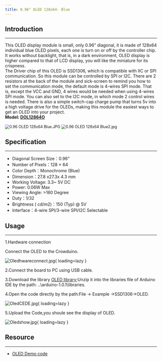 ```yaml
---
title: 0.96" OLED 128x64- Blue
---
```


## Introduction
------------

This OLED display module is small, only 0.96” diagonal, it is made of 128x64 individual blue OLED pixels, each one is turn on or off by the controller chip. It works without backlight, that is, in a dark environment, OLED display is higher compared to that of LCD display, you will like the miniature for its crispness.  
The Driver chip of this OLED is SSD1306, which is compatible with IIC or SPI communication. So this module can be controlled by SPI or I2C. There are 2 resistors at the back of the module and sick-screen to remind you how to set the communication mode, the default mode is 4-wires SPI mode. That is, except the VCC and GND, 4 wires would be needed when using 4-wires SPI mode. You can also set to the I2C mode, in which mode 2 control wires is needed. There is also a simple switch-cap charge pump that turns 5v into a high voltage drive for the OLEDs, making this module the easiest ways to get an OLED into your project.  
**Model: [DOL12864O](http://www.elecrow.com/096-oled-128x64-blue-p-751.html)**  

<img loading='lazy' alt="0.96 OLED 128x64 Blue.JPG" src="https://wiki.elecrow.com/images/thumb/6/6d/0.96_OLED_128x64_Blue.JPG/400px-0.96_OLED_128x64_Blue.JPG" style="zoom:90%;"/>
<img loading='lazy' alt="0.96 OLED 128x64 Blue2.jpg" src="https://wiki.elecrow.com/images/thumb/8/8d/0.96_OLED_128x64_Blue2.jpg/400px-0.96_OLED_128x64_Blue2.jpg" style="zoom:90%;"/>

## Specification
-------------

- Diagonal Screen Size：0.96"
- Number of Pixels：128 × 64
- Color Depth：Monochrome (Blue)
- Dimension：27.8 x27.3x 4.3 mm
- Working Voltage: 3.3~ 5V DC
- Power: 0.06W Max
- Viewing Angle: &gt;160 Degree
- Duty：1/32
- Brightness ( cd/m2)：150 (Typ) @ 5V
- Interface：4-wire SPI/3-wire SPI/I2C Selectable

## Usage
-----

1.Hardware connection

Connect the OLED to the Crowduino.

![Oledhwareconnect.jpg](https://wiki.elecrow.com/images/thumb/a/ac/Oledhwareconnect.jpg/400px-Oledhwareconnect.jpg){ loading=lazy }

2.Connect the board to PC using USB cable.

3.Download the library [OLED library](../../files/SSD1306-zip.md);Unzip it into the libraries file of Arduino IDE by the path: ..\\arduino-1.0.1\\libraries.

4.Open the code directly by the path:File -&gt; Example -&gt;SSD1306-&gt;OLED.


![OledCEDE.jpg](https://wiki.elecrow.com/images/thumb/d/df/OledCEDE.jpg/400px-OledCEDE.jpg){ loading=lazy }


5.Upload the Code,you shoule see the display of OLED.


![Oledshow.jpg](https://wiki.elecrow.com/images/thumb/2/29/Oledshow.jpg/400px-Oledshow.jpg){ loading=lazy }

## Resource
--------

- [OLED Demo code](../../files/SSD1306-zip.md)